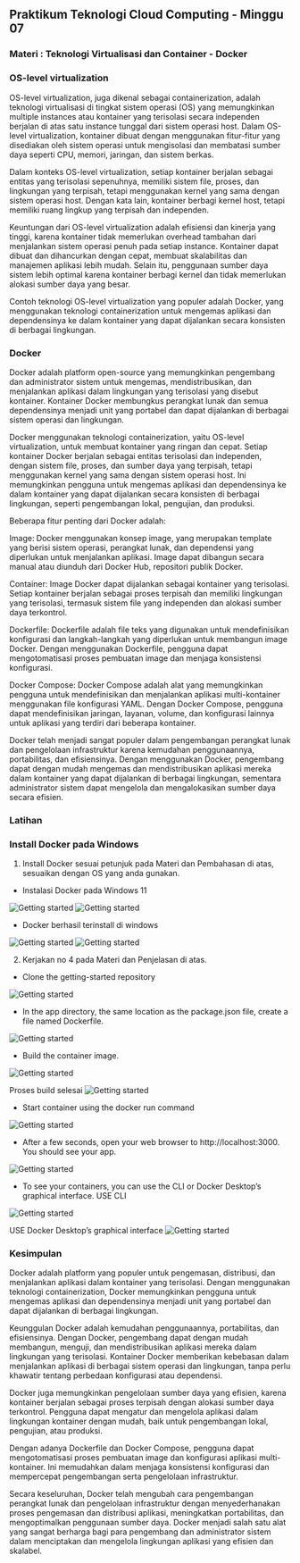## Praktikum Teknologi Cloud Computing - Minggu 07

### Materi : Teknologi Virtualisasi dan Container - Docker
### OS-level virtualization
OS-level virtualization, juga dikenal sebagai containerization, adalah teknologi virtualisasi di tingkat sistem operasi (OS) yang memungkinkan multiple instances atau kontainer yang terisolasi secara independen berjalan di atas satu instance tunggal dari sistem operasi host. Dalam OS-level virtualization, kontainer dibuat dengan menggunakan fitur-fitur yang disediakan oleh sistem operasi untuk mengisolasi dan membatasi sumber daya seperti CPU, memori, jaringan, dan sistem berkas.

Dalam konteks OS-level virtualization, setiap kontainer berjalan sebagai entitas yang terisolasi sepenuhnya, memiliki sistem file, proses, dan lingkungan yang terpisah, tetapi menggunakan kernel yang sama dengan sistem operasi host. Dengan kata lain, kontainer berbagi kernel host, tetapi memiliki ruang lingkup yang terpisah dan independen.

Keuntungan dari OS-level virtualization adalah efisiensi dan kinerja yang tinggi, karena kontainer tidak memerlukan overhead tambahan dari menjalankan sistem operasi penuh pada setiap instance. Kontainer dapat dibuat dan dihancurkan dengan cepat, membuat skalabilitas dan manajemen aplikasi lebih mudah. Selain itu, penggunaan sumber daya sistem lebih optimal karena kontainer berbagi kernel dan tidak memerlukan alokasi sumber daya yang besar.

Contoh teknologi OS-level virtualization yang populer adalah Docker, yang menggunakan teknologi containerization untuk mengemas aplikasi dan dependensinya ke dalam kontainer yang dapat dijalankan secara konsisten di berbagai lingkungan.

### Docker
Docker adalah platform open-source yang memungkinkan pengembang dan administrator sistem untuk mengemas, mendistribusikan, dan menjalankan aplikasi dalam lingkungan yang terisolasi yang disebut kontainer. Kontainer Docker membungkus perangkat lunak dan semua dependensinya menjadi unit yang portabel dan dapat dijalankan di berbagai sistem operasi dan lingkungan.

Docker menggunakan teknologi containerization, yaitu OS-level virtualization, untuk membuat kontainer yang ringan dan cepat. Setiap kontainer Docker berjalan sebagai entitas terisolasi dan independen, dengan sistem file, proses, dan sumber daya yang terpisah, tetapi menggunakan kernel yang sama dengan sistem operasi host. Ini memungkinkan pengguna untuk mengemas aplikasi dan dependensinya ke dalam kontainer yang dapat dijalankan secara konsisten di berbagai lingkungan, seperti pengembangan lokal, pengujian, dan produksi.

Beberapa fitur penting dari Docker adalah:

Image: Docker menggunakan konsep image, yang merupakan template yang berisi sistem operasi, perangkat lunak, dan dependensi yang diperlukan untuk menjalankan aplikasi. Image dapat dibangun secara manual atau diunduh dari Docker Hub, repositori publik Docker.

Container: Image Docker dapat dijalankan sebagai kontainer yang terisolasi. Setiap kontainer berjalan sebagai proses terpisah dan memiliki lingkungan yang terisolasi, termasuk sistem file yang independen dan alokasi sumber daya terkontrol.

Dockerfile: Dockerfile adalah file teks yang digunakan untuk mendefinisikan konfigurasi dan langkah-langkah yang diperlukan untuk membangun image Docker. Dengan menggunakan Dockerfile, pengguna dapat mengotomatisasi proses pembuatan image dan menjaga konsistensi konfigurasi.

Docker Compose: Docker Compose adalah alat yang memungkinkan pengguna untuk mendefinisikan dan menjalankan aplikasi multi-kontainer menggunakan file konfigurasi YAML. Dengan Docker Compose, pengguna dapat mendefinisikan jaringan, layanan, volume, dan konfigurasi lainnya untuk aplikasi yang terdiri dari beberapa kontainer.

Docker telah menjadi sangat populer dalam pengembangan perangkat lunak dan pengelolaan infrastruktur karena kemudahan penggunaannya, portabilitas, dan efisiensinya. Dengan menggunakan Docker, pengembang dapat dengan mudah mengemas dan mendistribusikan aplikasi mereka dalam kontainer yang dapat dijalankan di berbagai lingkungan, sementara administrator sistem dapat mengelola dan mengalokasikan sumber daya secara efisien.

### Latihan
### Install Docker pada Windows
1. Install Docker sesuai petunjuk pada Materi dan Pembahasan di atas, sesuaikan dengan OS yang anda gunakan.
- Instalasi Docker pada Windows 11
<img src="/images/7. dokcer-1.png" alt="Getting started" />

<img src="/images/7. dokcer-2.png" alt="Getting started" />

- Docker berhasil terinstall di windows
<img src="/images/7. dokcer-3.png" alt="Getting started" />

<img src="/images/7. dokcer-4.png" alt="Getting started" />

2. Kerjakan no 4 pada Materi dan Penjelasan di atas.
- Clone the getting-started repository
<img src="/images/7. dokcer-5.png" alt="Getting started" />

- In the app directory, the same location as the package.json file, create a file named Dockerfile. 
<img src="/images/7. dokcer-6.png" alt="Getting started" />

- Build the container image.
<img src="/images/7. dokcer-7.png" alt="Getting started" />

Proses build selesai
<img src="/images/7. dokcer-8.png" alt="Getting started" />

- Start container using the docker run command
<img src="/images/7. dokcer-9.png" alt="Getting started" />

- After a few seconds, open your web browser to http://localhost:3000. You should see your app.
<img src="/images/7. dokcer-10.png" alt="Getting started" />

- To see your containers, you can use the CLI or Docker Desktop’s graphical interface.
USE CLI
<img src="/images/7. dokcer-12.png" alt="Getting started" />

USE Docker Desktop’s graphical interface
<img src="/images/7. dokcer-11.png" alt="Getting started" />

### Kesimpulan
Docker adalah platform yang populer untuk pengemasan, distribusi, dan menjalankan aplikasi dalam kontainer yang terisolasi. Dengan menggunakan teknologi containerization, Docker memungkinkan pengguna untuk mengemas aplikasi dan dependensinya menjadi unit yang portabel dan dapat dijalankan di berbagai lingkungan.

Keunggulan Docker adalah kemudahan penggunaannya, portabilitas, dan efisiensinya. Dengan Docker, pengembang dapat dengan mudah membangun, menguji, dan mendistribusikan aplikasi mereka dalam lingkungan yang terisolasi. Kontainer Docker memberikan kebebasan dalam menjalankan aplikasi di berbagai sistem operasi dan lingkungan, tanpa perlu khawatir tentang perbedaan konfigurasi atau dependensi.

Docker juga memungkinkan pengelolaan sumber daya yang efisien, karena kontainer berjalan sebagai proses terpisah dengan alokasi sumber daya terkontrol. Pengguna dapat mengatur dan mengelola aplikasi dalam lingkungan kontainer dengan mudah, baik untuk pengembangan lokal, pengujian, atau produksi.

Dengan adanya Dockerfile dan Docker Compose, pengguna dapat mengotomatisasi proses pembuatan image dan konfigurasi aplikasi multi-kontainer. Ini memudahkan dalam menjaga konsistensi konfigurasi dan mempercepat pengembangan serta pengelolaan infrastruktur.

Secara keseluruhan, Docker telah mengubah cara pengembangan perangkat lunak dan pengelolaan infrastruktur dengan menyederhanakan proses pengemasan dan distribusi aplikasi, meningkatkan portabilitas, dan mengoptimalkan penggunaan sumber daya. Docker menjadi salah satu alat yang sangat berharga bagi para pengembang dan administrator sistem dalam menciptakan dan mengelola lingkungan aplikasi yang efisien dan skalabel.
